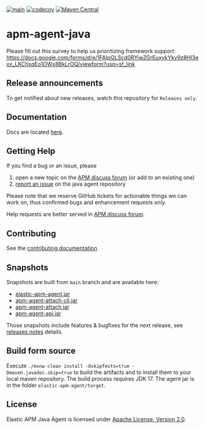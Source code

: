 [![main](https://github.com/elastic/apm-agent-java/actions/workflows/main.yml/badge.svg)](https://github.com/elastic/apm-agent-java/actions/workflows/main.yml)
[![codecov](https://codecov.io/gh/elastic/apm-agent-java/branch/main/graph/badge.svg)](https://codecov.io/gh/elastic/apm-agent-java)
[![Maven Central](https://img.shields.io/maven-central/v/co.elastic.apm/apm-agent-api.svg)](https://mvnrepository.com/artifact/co.elastic.apm/elastic-apm-agent/latest)

# apm-agent-java

Please fill out this survey to help us prioritizing framework support: https://docs.google.com/forms/d/e/1FAIpQLScd0RYiwZGrEuxykYkv9z8Hl3exx_LKCtjsqEo1OWx8BkLrOQ/viewform?usp=sf_link

## Release announcements

To get notified about new releases, watch this repository for `Releases only`.

## Documentation

Docs are located [here](https://www.elastic.co/guide/en/apm/agent/java/current/index.html).

## Getting Help

If you find a bug or an issue, please
1. open a new topic on the [APM discuss forum](https://discuss.elastic.co/tags/c/apm/java) (or add to an existing one)
1. [report an issue](https://github.com/elastic/apm-agent-java/issues/new) on the java agent repository

Please note that we reserve GitHub tickets for actionable things we can work on, thus confirmed bugs and enhancement requests only.

Help requests are better served in [APM discuss forum](https://discuss.elastic.co/tags/c/observability/apm/58/java).

## Contributing

See the [contributing documentation](CONTRIBUTING.md)

## Snapshots

Snapshots are built from `main` branch and are available here:

* [elastic-apm-agent.jar](https://oss.sonatype.org/service/local/artifact/maven/redirect?r=snapshots&g=co.elastic.apm&a=elastic-apm-agent&v=LATEST)
* [apm-agent-attach-cli.jar](https://oss.sonatype.org/service/local/artifact/maven/redirect?r=snapshots&g=co.elastic.apm&a=apm-agent-attach-cli&v=LATEST)
* [apm-agent-attach.jar](https://oss.sonatype.org/service/local/artifact/maven/redirect?r=snapshots&g=co.elastic.apm&a=apm-agent-attach&v=LATEST)
* [apm-agent-api.jar](https://oss.sonatype.org/service/local/artifact/maven/redirect?r=snapshots&g=co.elastic.apm&a=apm-agent-api&v=LATEST)

Those snapshots include features & bugfixes for the next release, see [releases notes](https://www.elastic.co/guide/en/apm/agent/java/current/_unreleased.html) details.

## Build form source

Execute `./mvnw clean install -DskipTests=true -Dmaven.javadoc.skip=true` to build the artifacts and to install them to your local maven repository. The build process requires JDK 17.
The agent jar is in the folder `elastic-apm-agent/target`.

## License

Elastic APM Java Agent is licensed under [Apache License, Version 2.0](https://www.apache.org/licenses/LICENSE-2.0.html).
